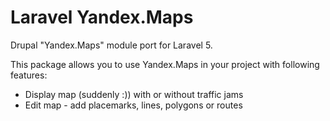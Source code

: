 # Laravel Yandex.Maps
Drupal "Yandex.Maps" module port for Laravel 5.

This package allows you to use Yandex.Maps in your project with following features:

- Display map (suddenly :)) with or without traffic jams
- Edit map - add placemarks, lines, polygons or routes